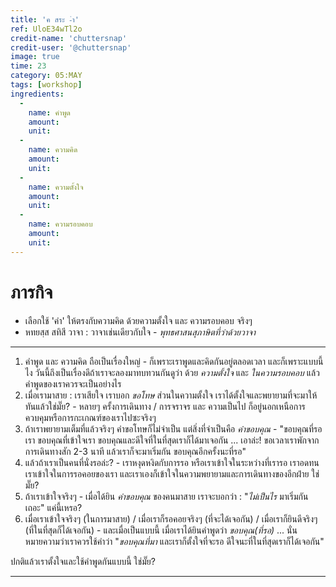 ```yaml
---
title: 'ค สระ -ำ'
ref: UloE34wTl2o
credit-name: 'chuttersnap'
credit-user: '@chuttersnap'
image: true
time: 23
category: 05:MAY
tags: [workshop]
ingredients:
  -
    name: คำพูด
    amount:
    unit:
  -
    name: ความคิด
    amount:
    unit:
  -
    name: ความตั้งใจ
    amount:
    unit:
  -
    name: ความรอบคอบ
    amount:
    unit:
---
```


# ภารกิจ
 - เลือกใช้ 'คำ' ให้ตรงกับความคิด ด้วยความตั้งใจ และ ความรอบคอบ จริงๆ
 - หทยสฺส สทิสี วาจา : วาจาเช่นเดียวกับใจ - *พุทธศาสนสุภาษิตที่ว่าด้วยวาจา*

---

1. คำพูด และ ความคิด ถือเป็นเรื่องใหญ่ - ก็เพราะเราพูดและคิดกันอยู่ตลอดเวลา และก็เพราะแบบนี้ไง วันนี้ถึงเป็นเรื่องดีถ้าเราจะลองมาทบทวนกันดูว่า ด้วย *ความตั้งใจ* และ *ในความรอบคอบ* แล้วคำพูดของเราควรจะเป็นอย่างไร
2. เมื่อเรามาสาย : เราเสียใจ เราบอก *ขอโทษ* ส่วนในความตั้งใจ เราได้ตั้งใจและพยายามที่จะมาให้ทันแล้วใช่มั๊ย? - หลายๆ ครั้งการเดินทาง / การจราจร และ ความเป็นไป ก็อยู่นอกเหนือการควบคุมหรือการกะเกณฑ์ของเราไปซะจริงๆ
3. ถ้าเราพยายามเต็มที่แล้วจริงๆ คำขอโทษก็ไม่จำเป็น แต่สิ่งที่จำเป็นคือ *คำขอบคุณ* - "ขอบคุณที่รอเรา ขอบคุณที่เข้าใจเรา ขอบคุณและดีใจที่ในที่สุดเราก็ได้มาเจอกัน ... เอาล่ะ! ขอเวลาเราพักจากการเดินทางสัก 2-3 นาที แล้วเราก็จะมาเริ่มกัน ขอบคุณอีกครั้งนะที่รอ"
4. แล้วถ้าเราเป็นคนที่นั่งรอล่ะ? - เราหงุดหงิดกับการรอ หรือเราเข้าใจในระหว่างที่เรารอ เราอดทน เราเข้าใจในการรอคอยของเรา และเราเองก็เข้าใจในความพยายามและการเดินทางของอีกฝ่าย ใช่มั๊ย?
5. ถ้าเราเข้าใจจริงๆ - เมื่อได้ยิน *คำขอบคุณ* ของคนมาสาย เราจะบอกว่า : "*ไม่เป็นไร* มาเริ่มกันเถอะ" แค่นี้เหรอ?
6. เมื่อเราเข้าใจจริงๆ (ในการมาสาย) / เมื่อเราก็รอคอยจริงๆ (ที่จะได้เจอกัน) / เมื่อเราก็ยินดีจริงๆ (ที่ในที่สุดก็ได้เจอกัน) - และเมื่อเป็นแบบนี้ เมื่อเราได้ยินคำพูดว่า *ขอบคุณ(ที่รอ)* ... นั่นหมายความว่าเราควรใช้คำว่า "*ขอบคุณที่มา* และเราก็ตั้งใจที่จะรอ ดีใจนะที่ในที่สุดเราก็ได้เจอกัน"

ปกติแล้วเราตั้งใจและใช้คำพูดกันแบบนี้ ใช่มั๊ย?

---
